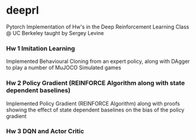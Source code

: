 # deeprl
Pytorch Implementation of Hw's in the Deep Reinforcement Learning Class @ UC Berkeley taught by Sergey Levine

### Hw 1 Imitation Learning
Implemented Behavioural Cloning from an expert policy, along with DAgger to play a number of MuJOCO Simulated games

### Hw 2 Policy Gradient (REINFORCE Algorithm along with state dependent baselines)
Implemented Policy Gradient (REINFORCE Algorithm) along with proofs showing the effect of state dependent baselines on the bias of the policy gradient

### Hw 3 DQN and Actor Critic 
